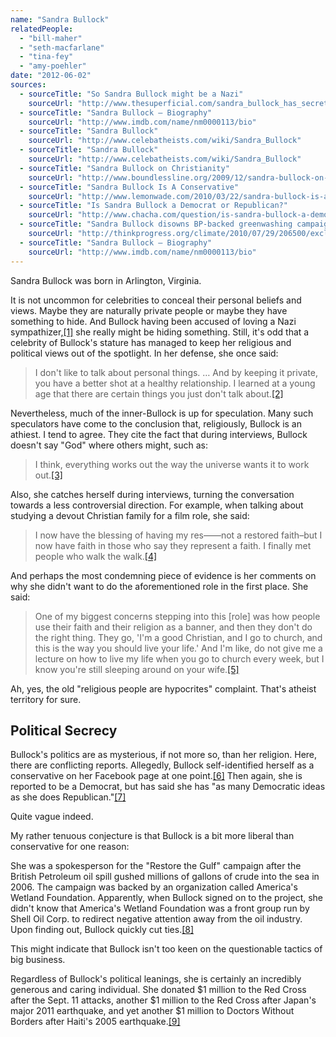 ```yaml
---
name: "Sandra Bullock"
relatedPeople:
  - "bill-maher"
  - "seth-macfarlane"
  - "tina-fey"
  - "amy-poehler"
date: "2012-06-02"
sources:
  - sourceTitle: "So Sandra Bullock might be a Nazi"
    sourceUrl: "http://www.thesuperficial.com/sandra_bullock_has_secrets-04-2010"
  - sourceTitle: "Sandra Bullock – Biography"
    sourceUrl: "http://www.imdb.com/name/nm0000113/bio"
  - sourceTitle: "Sandra Bullock"
    sourceUrl: "http://www.celebatheists.com/wiki/Sandra_Bullock"
  - sourceTitle: "Sandra Bullock"
    sourceUrl: "http://www.celebatheists.com/wiki/Sandra_Bullock"
  - sourceTitle: "Sandra Bullock on Christianity"
    sourceUrl: "http://www.boundlessline.org/2009/12/sandra-bullock-on-christianity.html"
  - sourceTitle: "Sandra Bullock Is A Conservative"
    sourceUrl: "http://www.lemonwade.com/2010/03/22/sandra-bullock-is-a-conservative/"
  - sourceTitle: "Is Sandra Bullock a Democrat or Republican?"
    sourceUrl: "http://www.chacha.com/question/is-sandra-bullock-a-democrat-or-republican"
  - sourceTitle: "Sandra Bullock disowns BP-backed greenwashing campaign"
    sourceUrl: "http://thinkprogress.org/climate/2010/07/29/206500/exclusive-sandra-bullock-disowns-bp-backed-greenwashing-campaign/?mobile=nc"
  - sourceTitle: "Sandra Bullock – Biography"
    sourceUrl: "http://www.imdb.com/name/nm0000113/bio"
---
```


Sandra Bullock was born in Arlington, Virginia.

It is not uncommon for celebrities to conceal their personal beliefs and views. Maybe they are naturally private people or maybe they have something to hide. And Bullock having been accused of loving a Nazi sympathizer,<a class="source-citation" href="http://www.thesuperficial.com/sandra_bullock_has_secrets-04-2010" title="So Sandra Bullock might be a Nazi">[1]</a> she really might be hiding something. Still, it's odd that a celebrity of Bullock's stature has managed to keep her religious and political views out of the spotlight. In her defense, she once said:

>I don't like to talk about personal things. … And by keeping it private, you have a better shot at a healthy relationship. I learned at a young age that there are certain things you just don't talk about.<a class="source-citation" href="http://www.imdb.com/name/nm0000113/bio" title="Sandra Bullock – Biography">[2]</a>

Nevertheless, much of the inner-Bullock is up for speculation. Many such speculators have come to the conclusion that, religiously, Bullock is an athiest. I tend to agree. They cite the fact that during interviews, Bullock doesn't say "God" where others might, such as:

>I think, everything works out the way the universe wants it to work out.<a class="source-citation" href="http://www.celebatheists.com/wiki/Sandra_Bullock" title="Sandra Bullock">[3]</a>

Also, she catches herself during interviews, turning the conversation towards a less controversial direction. For example, when talking about studying a devout Christian family for a film role, she said:

>I now have the blessing of having my res——not a restored faith–but I now have faith in those who say they represent a faith. I finally met people who walk the walk.<a class="source-citation" href="http://www.celebatheists.com/wiki/Sandra_Bullock" title="Sandra Bullock">[4]</a>

And perhaps the most condemning piece of evidence is her comments on why she didn't want to do the aforementioned role in the first place. She said:

>One of my biggest concerns stepping into this [role] was how people use their faith and their religion as a banner, and then they don't do the right thing. They go, 'I'm a good Christian, and I go to church, and this is the way you should live your life.' And I'm like, do not give me a lecture on how to live my life when you go to church every week, but I know you're still sleeping around on your wife.<a class="source-citation" href="http://www.boundlessline.org/2009/12/sandra-bullock-on-christianity.html" title="Sandra Bullock on Christianity">[5]</a>

Ah, yes, the old "religious people are hypocrites" complaint. That's atheist territory for sure.


## Political Secrecy

Bullock's politics are as mysterious, if not more so, than her religion. Here, there are conflicting reports. Allegedly, Bullock self-identified herself as a conservative on her Facebook page at one point.<a class="source-citation" href="http://www.lemonwade.com/2010/03/22/sandra-bullock-is-a-conservative/" title="Sandra Bullock Is A Conservative">[6]</a> Then again, she is reported to be a Democrat, but has said she has "as many Democratic ideas as she does Republican."<a class="source-citation" href="http://www.chacha.com/question/is-sandra-bullock-a-democrat-or-republican" title="Is Sandra Bullock a Democrat or Republican?">[7]</a>

Quite vague indeed.

My rather tenuous conjecture is that Bullock is a bit more liberal than conservative for one reason:

She was a spokesperson for the "Restore the Gulf" campaign after the British Petroleum oil spill gushed millions of gallons of crude into the sea in 2006. The campaign was backed by an organization called America's Wetland Foundation. Apparently, when Bullock signed on to the project, she didn't know that America's Wetland Foundation was a front group run by Shell Oil Corp. to redirect negative attention away from the oil industry. Upon finding out, Bullock quickly cut ties.<a class="source-citation" href="http://thinkprogress.org/climate/2010/07/29/206500/exclusive-sandra-bullock-disowns-bp-backed-greenwashing-campaign/?mobile=nc" title="Sandra Bullock disowns BP-backed greenwashing campaign">[8]</a>

This might indicate that Bullock isn't too keen on the questionable tactics of big business.

Regardless of Bullock's political leanings, she is certainly an incredibly generous and caring individual. She donated $1 million to the Red Cross after the Sept. 11 attacks, another $1 million to the Red Cross after Japan's major 2011 earthquake, and yet another $1 million to Doctors Without Borders after Haiti's 2005 earthquake.<a class="source-citation" href="http://www.imdb.com/name/nm0000113/bio" title="Sandra Bullock – Biography">[9]</a>